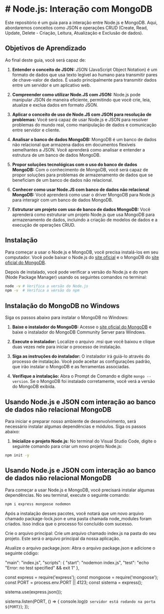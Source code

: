 # # Node.js: Interação com MongoDB

Este repositório é um guia para a interação entre Node.js e MongoDB. Aqui, abordaremos conceitos como JSON e operações CRUD (Create, Read, Update, Delete - Criação, Leitura, Atualização e Exclusão de dados).

## Objetivos de Aprendizado

Ao final deste guia, você será capaz de:

1. **Entender o conceito de JSON:** JSON (JavaScript Object Notation) é um formato de dados que usa texto legível ao humano para transmitir pares de chave-valor de dados. É usado principalmente para transmitir dados entre um servidor e um aplicativo web.

2. **Compreender como utilizar Node.JS com JSON:** Node.js pode manipular JSON de maneira eficiente, permitindo que você crie, leia, atualize e exclua dados em formato JSON.

3. **Aplicar o conceito de uso de Node.JS com JSON para resolução de problemas:** Você será capaz de usar Node.js e JSON para resolver problemas do mundo real, como manipulação de dados e comunicação entre servidor e cliente.

4. **Analisar o banco de dados MongoDB:** MongoDB é um banco de dados não relacional que armazena dados em documentos flexíveis semelhantes a JSON. Você aprenderá como analisar e entender a estrutura de um banco de dados MongoDB.

5. **Propor soluções tecnológicas com o uso do banco de dados MongoDB:** Com o conhecimento de MongoDB, você será capaz de propor soluções para problemas de armazenamento de dados que se beneficiam de um banco de dados não relacional.

6. **Conhecer como usar Node.JS com banco de dados não relacional MongoDB:** Você aprenderá como usar o driver MongoDB para Node.js para interagir com um banco de dados MongoDB.

7. **Estruturar um projeto com uso de banco de dados MongoDB:** Você aprenderá como estruturar um projeto Node.js que usa MongoDB para armazenamento de dados, incluindo a criação de modelos de dados e a execução de operações CRUD.

## Instalação

Para começar a usar o Node.js e MongoDB, você precisa instalá-los em seu computador. Você pode baixar o Node.js do [site oficial](https://nodejs.org/) e o MongoDB do [site oficial do MongoDB](https://www.mongodb.com/try/download/community).

Depois de instalado, você pode verificar a versão do Node.js e do npm (Node Package Manager) usando os seguintes comandos no terminal:

```bash
node -v # Verifica a versão do Node.js
npm -v  # Verifica a versão do npm
```

## Instalação do MongoDB no Windows

Siga os passos abaixo para instalar o MongoDB no Windows:

1. **Baixe o instalador do MongoDB:** Acesse o [site oficial do MongoDB](https://www.mongodb.com/try/download/community) e baixe o instalador do MongoDB Community Server para Windows.

2. **Execute o instalador:** Localize o arquivo .msi que você baixou e clique duas vezes nele para iniciar o processo de instalação.

3. **Siga as instruções do instalador:** O instalador irá guiá-lo através do processo de instalação. Você pode aceitar as configurações padrão, que irão instalar o MongoDB e as ferramentas associadas.

4. **Verifique a instalação:** Abra o Prompt de Comando e digite `mongo --version`. Se o MongoDB foi instalado corretamente, você verá a versão do MongoDB exibida.



## Usando Node.js e JSON com interação ao banco de dados não relacional MongoDB

Para iniciar e preparar nosso ambiente de desenvolvimento, será necessário instalar algumas dependências e módulos. Siga os passos abaixo:

1. **Inicialize o projeto Node.js:** No terminal do Visual Studio Code, digite o seguinte comando para criar um novo projeto Node.js:

```bash
npm init -y

```

## Usando Node.js e JSON com interação ao banco de dados não relacional MongoDB

Para começar a usar Node.js e MongoDB, você precisará instalar algumas dependências. No seu terminal, execute o seguinte comando:

```bash
npm i express mongoose nodemon

```


Após a instalação desses pacotes, você notará que um novo arquivo chamado package-lock.json e uma pasta chamada node_modules foram criados. Isso indica que o processo foi concluído com sucesso.

Crie o arquivo principal: Crie um arquivo chamado index.js na pasta do seu projeto. Este será o arquivo principal da nossa aplicação.

Atualize o arquivo package.json: Abra o arquivo package.json e adicione o seguinte código:

"main": "index.js",
"scripts": {
    "start": "nodemon index.js",
    "test": "echo \"Error: no test specified\" && exit 1"
},

const express = require('express');
const mongoose = require('mongoose');
const PORT = process.env.PORT || 4123;
const sistema = express();

sistema.use(express.json());

sistema.listen(PORT, () => {
    console.log(`O servidor está rodando na porta ${PORT}`);
});

